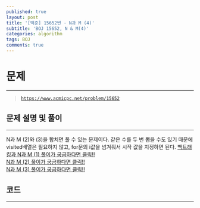 ```yaml
---
published: true
layout: post
title: '[백준] 15652번 - N과 M (4)'
subtitle: 'BOJ 15652, N & M(4)'
categories: algorithm
tags: BOJ
comments: true
---
```

# **문제**
---
> [`https://www.acmicpc.net/problem/15652`](https://www.acmicpc.net/problem/15652)

## **문제 설명 및 풀이**
---
N과 M (2)와 (3)을 합치면 풀 수 있는 문제이다. 같은 수를 두 번 뽑을 수도 있기 때문에 visited배열은 필요하지 않고, for문의 i값을 넘겨줘서 시작 값을 지정하면 된다.
[백트래킹과 N과 M (1) 풀이가 궁금하다면 클릭!!](https://sundongkim-dev.github.io/algorithm/2021/01/03/algorithm-BOJ-N&M/)  
[N과 M (2) 풀이가 궁금하다면 클릭!!](https://sundongkim-dev.github.io/algorithm/2021/01/09/algorithm-BOJ-N&M(2)/)  
[N과 M (3) 풀이가 궁금하다면 클릭!!](https://sundongkim-dev.github.io/algorithm/2021/01/09/algorithm-BOJ-N&M(3)/)  

## **코드**
---
<script src="https://gist.github.com/sundongkim-dev/efe05b198a27d4ea280262566777940a.js"></script>
